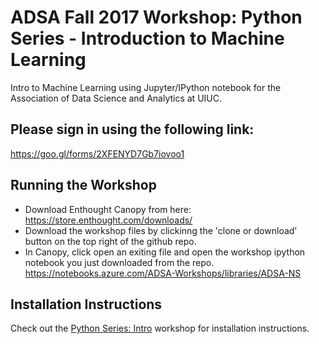 # ADSA Fall 2017 Workshop: Python Series - Introduction to Machine Learning
Intro to Machine Learning using Jupyter/IPython notebook for the Association of Data Science and Analytics at UIUC.

## Please sign in using the following link: 
https://goo.gl/forms/2XFENYD7Gb7iovoo1 

## Running the Workshop
* Download Enthought Canopy from here: https://store.enthought.com/downloads/
* Download the workshop files by clickinng the 'clone or download' button on the top right of the github repo.
* In Canopy, click open an exiting file and open the workshop ipython notebook you just downloaded from the repo.
https://notebooks.azure.com/ADSA-Workshops/libraries/ADSA-NS

## Installation Instructions
Check out the [Python Series: Intro](https://github.com/adsa-uiuc/intro-to-python/) workshop for installation instructions.

